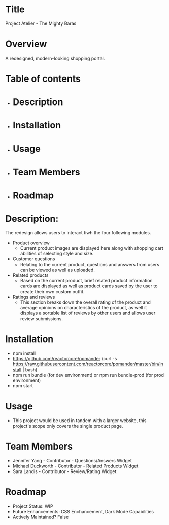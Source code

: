 # Title
Project Atelier - The Mighty Baras

# Overview
A redesigned, modern-looking shopping portal.

# Table of contents
  - # Description
  - # Installation
  - # Usage
  - # Team Members
  - # Roadmap


# Description:
The redesign allows users to interact tiwh the four following modules.
  - Product overview
    - Current product images are displayed here along with shopping cart abilities of selecting style and size.
  - Customer questions
    - Relating to the current product, questions and answers from users can be viewed as well as uploaded.
  - Related products
    - Based on the current product, brief related product information cards are displayed as well as product cards saved by the user to create their own custom outfit.
  - Ratings and reviews
    - This section breaks down the overall rating of the product and average opinions on characteristics of the product, as well it displays a sortable list of reviews by other users and allows user review submissions.

# Installation
- npm install
- https://github.com/reactorcore/pomander (curl -s https://raw.githubusercontent.com/reactorcore/pomander/master/bin/install | bash)
- npm run bundle (for dev environment) or npm run bundle-prod (for prod environment)
- npm start

# Usage
- This project would be used in tandem with a larger website, this project's scope only covers the single product page.

# Team Members
- Jennifer Yang - Contributor - Questions/Answers Widget
- Michael Duckworth - Contributor - Related Products Widget
- Sara Landis - Contributor - Review/Rating Widget


# Roadmap
- Project Status: WIP
- Future Enhancements: CSS Enchancement, Dark Mode Capabilities
- Actively Maintained? False

